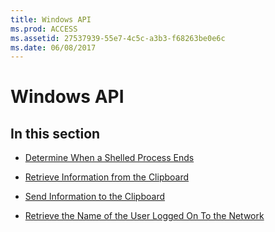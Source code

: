 ```yaml
---
title: Windows API
ms.prod: ACCESS
ms.assetid: 27537939-55e7-4c5c-a3b3-f68263be0e6c
ms.date: 06/08/2017
---
```



# Windows API

## In this section


- [Determine When a Shelled Process Ends](determine-when-a-shelled-process-ends.md)
    
- [Retrieve Information from the Clipboard](retrieve-information-from-the-clipboard.md)
    
- [Send Information to the Clipboard](send-information-to-the-clipboard.md)
    
- [Retrieve the Name of the User Logged On To the Network](retrieve-the-name-of-the-user-logged-on-to-the-network.md)
    

